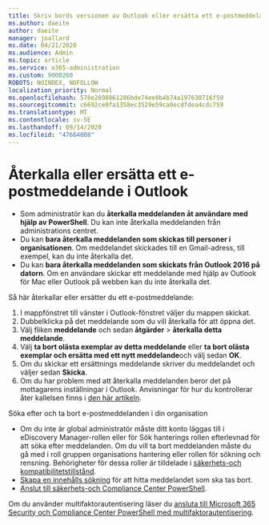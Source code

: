 ```yaml
---
title: Skriv bords versionen av Outlook eller ersätta ett e-postmeddelande
ms.author: daeite
author: daeite
manager: joallard
ms.date: 04/21/2020
ms.audience: Admin
ms.topic: article
ms.service: o365-administration
ms.custom: 9000260
ROBOTS: NOINDEX, NOFOLLOW
localization_priority: Normal
ms.openlocfilehash: 578e2690061286bde74ee0b4b74a197630716f59
ms.sourcegitcommit: c6692ce0fa1358ec3529e59ca0ecdfdea4cdc759
ms.translationtype: MT
ms.contentlocale: sv-SE
ms.lasthandoff: 09/14/2020
ms.locfileid: "47664008"
---
```

# <a name="recall-or-replace-an-outlook-email-message"></a>Återkalla eller ersätta ett e-postmeddelande i Outlook

- Som administratör kan du **återkalla meddelanden åt användare med hjälp av PowerShell**. Du kan inte återkalla meddelanden från administrations centret.
- Du kan **bara återkalla meddelanden som skickas till personer i organisationen**. Om meddelandet skickades till en Gmail-adress, till exempel, kan du inte återkalla det.
- Du kan **bara återkalla meddelanden som skickats från Outlook 2016 på datorn**. Om en användare skickar ett meddelande med hjälp av Outlook för Mac eller Outlook på webben kan du inte återkalla det.

Så här återkallar eller ersätter du ett e-postmeddelande:

1. I mappfönstret till vänster i Outlook-fönstret väljer du mappen skickat.
1. Dubbelklicka på det meddelande som du vill återkalla för att öppna det.
1. Välj fliken **meddelande** och sedan **åtgärder**  >  **återkalla detta meddelande**.
1. Välj **ta bort olästa exemplar av detta meddelande** eller **ta bort olästa exemplar och ersätta med ett nytt meddelande**och välj sedan **OK**.
1. Om du skickar ett ersättnings meddelande skriver du meddelandet och väljer sedan **Skicka**.
1. Om du har problem med att återkalla meddelanden beror det på mottagarens inställningar i Outlook. Anvisningar för hur du kontrollerar åter kallelsen finns i [den här artikeln](https://support.office.com/article/35027f88-d655-4554-b4f8-6c0729a723a0).

Söka efter och ta bort e-postmeddelanden i din organisation

- Om du inte är global administratör måste ditt konto läggas till i eDiscovery Manager-rollen eller för Sök hanterings rollen efterlevnad för att söka efter meddelanden. Om du vill ta bort meddelanden måste du gå med i roll gruppen organisations hantering eller rollen för sökning och rensning. Behörigheter för dessa roller är tilldelade i [säkerhets-och kompatibilitetstillstånd](https://go.microsoft.com/fwlink/?linkid=2083731).
- [Skapa en innehålls sökning](https://docs.microsoft.com/microsoft-365/compliance/content-search) för att hitta meddelandet som ska tas bort.
- [Anslut till säkerhets-och Compliance Center PowerShell](https://docs.microsoft.com/powershell/exchange/office-365-scc/connect-to-scc-powershell/connect-to-scc-powershell?view=exchange-ps).

Om du använder multifaktorautentisering läser du [ansluta till Microsoft 365 Security och Compliance Center PowerShell med multifaktorautentisering](https://docs.microsoft.com/powershell/exchange/office-365-scc/connect-to-scc-powershell/mfa-connect-to-scc-powershell?view=exchange-ps).